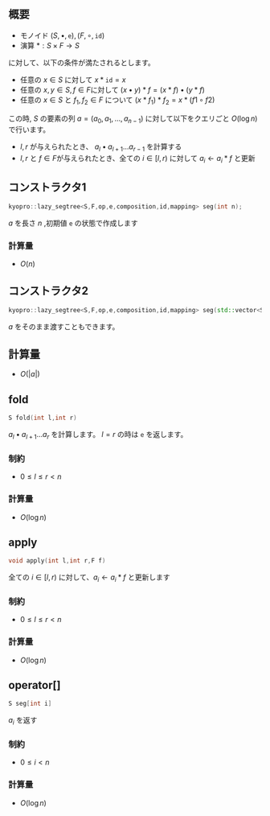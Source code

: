 ## 概要
- モノイド $(S,\bullet,\mathtt{e}),(F,\circ,\mathtt{id})$
- 演算 $\ast:S\times F\to S$ 
 
に対して、以下の条件が満たされるとします。

- 任意の $x\in S$ に対して $x \ast \mathtt{id}=x$
- 任意の $x,y\in S,f\in F$に対して $(x \bullet y)\ast f=(x\ast f)\bullet(y\ast f)$
- 任意の $x\in S$ と $f_1,f_2\in F$ について $(x\ast f_1) \ast f_2=x\ast (f1\circ f2)$
 
この時, $S$ の要素の列 $a=(a_0,a_1,\dots,a_{n-1})$ に対して以下をクエリごと $O(\log n)$ で行います。
 
- $l,r$ が与えられたとき、 $a_l\bullet a_{l+1}\dots a_{r-1}$ を計算する
- $l,r$ と $f\in F$が与えられたとき、全ての $i\in [l,r)$ に対して $a_i\leftarrow a_i*f$ と更新

## コンストラクタ1
```cpp
kyopro::lazy_segtree<S,F,op,e,composition,id,mapping> seg(int n);
```
$a$ を長さ $n$ ,初期値 $\mathtt{e}$ の状態で作成します
### 計算量
- $O(n)$

## コンストラクタ2
```cpp
kyopro::lazy_segtree<S,F,op,e,composition,id,mapping> seg(std::vector<S> a);
```
$a$ をそのまま渡すこともできます。

## 計算量
- $O(\vert a\vert)$

## fold
```cpp
S fold(int l,int r)
```
$a_l\bullet a_{l+1}\dots a_r$ を計算します。 $l=r$ の時は $\mathtt{e}$ を返します。

### 制約
- $0 \leq l \leq r \lt n$

### 計算量
- $O(\log n)$

## apply
```cpp
void apply(int l,int r,F f)
```
全ての $i\in[l,r)$ に対して、$a_i \leftarrow a_i \ast f$ と更新します

### 制約
- $0 \leq l \leq r \lt n$

### 計算量
- $O(\log n)$

## operator[]
```cpp
S seg[int i]
```
$a_i$ を返す

### 制約
- $0 \leq i \lt n$

### 計算量
- $O(\log n)$
